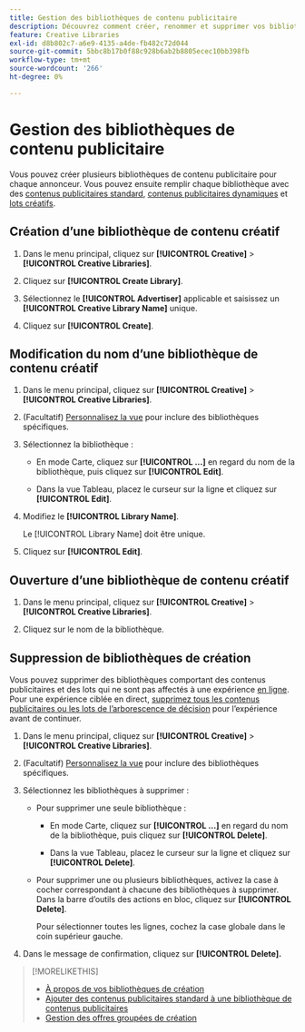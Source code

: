 ```yaml
---
title: Gestion des bibliothèques de contenu publicitaire
description: Découvrez comment créer, renommer et supprimer vos bibliothèques de création.
feature: Creative Libraries
exl-id: d8b802c7-a6e9-4135-a4de-fb482c72d044
source-git-commit: 5bbc8b17b0f88c928b6ab2b8805ecec10bb398fb
workflow-type: tm+mt
source-wordcount: '266'
ht-degree: 0%

---
```


# Gestion des bibliothèques de contenu publicitaire

Vous pouvez créer plusieurs bibliothèques de contenu publicitaire pour chaque annonceur. Vous pouvez ensuite remplir chaque bibliothèque avec des [contenus publicitaires standard](creative-add-standard.md), [contenus publicitaires dynamiques](creative-add-dynamic.md) et [lots créatifs](bundle-manage.md).

## Création d’une bibliothèque de contenu créatif

1. Dans le menu principal, cliquez sur **[!UICONTROL Creative]** > **[!UICONTROL Creative Libraries]**.

1. Cliquez sur **[!UICONTROL Create Library]**.

1. Sélectionnez le **[!UICONTROL Advertiser]** applicable et saisissez un **[!UICONTROL Creative Library Name]** unique.

1. Cliquez sur **[!UICONTROL Create]**.

## Modification du nom d’une bibliothèque de contenu créatif

1. Dans le menu principal, cliquez sur **[!UICONTROL Creative]** > **[!UICONTROL Creative Libraries]**.

1. (Facultatif) [Personnalisez la vue](/help/creative/introduction/customize-data-views.md) pour inclure des bibliothèques spécifiques.

1. Sélectionnez la bibliothèque :

   * En mode Carte, cliquez sur **[!UICONTROL ...]** en regard du nom de la bibliothèque, puis cliquez sur **[!UICONTROL Edit]**.

   * Dans la vue Tableau, placez le curseur sur la ligne et cliquez sur **[!UICONTROL Edit]**.

1. Modifiez le **[!UICONTROL Library Name]**.

   Le [!UICONTROL Library Name] doit être unique.

1. Cliquez sur **[!UICONTROL Edit]**.

## Ouverture d’une bibliothèque de contenu créatif

1. Dans le menu principal, cliquez sur **[!UICONTROL Creative]** > **[!UICONTROL Creative Libraries]**.

1. Cliquez sur le nom de la bibliothèque.

## Suppression de bibliothèques de création

Vous pouvez supprimer des bibliothèques comportant des contenus publicitaires et des lots qui ne sont pas affectés à une expérience [en ligne](/help/creative/experiences/experience-about.md#experience-statuses-experience-statuses). Pour une expérience ciblée en direct, [supprimez tous les contenus publicitaires ou les lots de l’arborescence de décision](/help/creative/experiences/experience-target-node-delete.md) pour l’expérience avant de continuer.<!-- Not an option as of 3/4: > For an untargeted live experience, [remove any assigned creatives from the associated ad tag](/help/creative/experiences/experience-tag-assign-creatives.md) before you continue. -->

1. Dans le menu principal, cliquez sur **[!UICONTROL Creative]** > **[!UICONTROL Creative Libraries]**.

1. (Facultatif) [Personnalisez la vue](/help/creative/introduction/customize-data-views.md) pour inclure des bibliothèques spécifiques.

1. Sélectionnez les bibliothèques à supprimer :

   * Pour supprimer une seule bibliothèque :

      * En mode Carte, cliquez sur **[!UICONTROL ...]** en regard du nom de la bibliothèque, puis cliquez sur **[!UICONTROL Delete]**.

      * Dans la vue Tableau, placez le curseur sur la ligne et cliquez sur **[!UICONTROL Delete]**.

   * Pour supprimer une ou plusieurs bibliothèques, activez la case à cocher correspondant à chacune des bibliothèques à supprimer. Dans la barre d’outils des actions en bloc, cliquez sur **[!UICONTROL Delete]**.

     Pour sélectionner toutes les lignes, cochez la case globale dans le coin supérieur gauche.

1. Dans le message de confirmation, cliquez sur **[!UICONTROL Delete].**

>[!MORELIKETHIS]
>
>* [À propos de vos bibliothèques de création](/help/creative/creative-libraries/creative-libraries-about.md)
>* [Ajouter des contenus publicitaires standard à une bibliothèque de contenus publicitaires](creative-add-standard.md)
>* [Gestion des offres groupées de création](bundle-manage.md)
